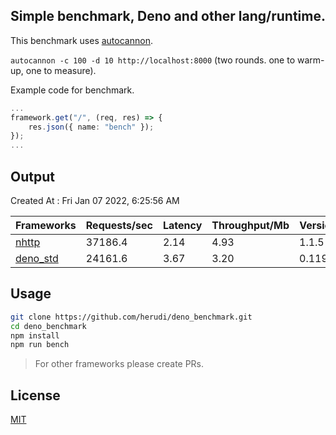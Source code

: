 ## Simple benchmark, Deno and other lang/runtime.
This benchmark uses [autocannon](https://github.com/mcollina/autocannon).

`autocannon -c 100 -d 10 http://localhost:8000` (two rounds. one to warm-up, one to measure).

Example code for benchmark.
```ts
...
framework.get("/", (req, res) => {
    res.json({ name: "bench" });
});
...
```

## Output
Created At : Fri Jan 07 2022, 6:25:56 AM

|Frameworks|Requests/sec|Latency|Throughput/Mb|Version|Router?|Lang/Runtime|Errors|
|----|----|----|----|----|----|----|----|
|[nhttp](https://github.com/nhttp/nhttp)|37186.4|2.14|4.93|1.1.5|true|Deno|0|
|[deno_std](https://deno.land/std/http)|24161.6|3.67|3.20|0.119.0|false|Deno|0|


## Usage
```bash
git clone https://github.com/herudi/deno_benchmark.git
cd deno_benchmark
npm install
npm run bench
```
> For other frameworks please create PRs.
## License

[MIT](LICENSE)

